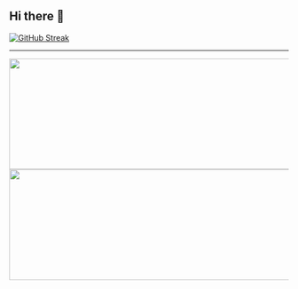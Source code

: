 ## Hi there 👋

<!--
**jajSF/jajSF** is a ✨ _special_ ✨ repository because its `README.md` (this file) appears on your GitHub profile.

Here are some ideas to get you started:

- 🔭 Current a Sofware Engineer @ SureFlow
- 🌱 I’m currently learning NextJS + MLOps
- 🤔 I’m looking for help with MLOps
- 💬 Ask me about Research in AI
- 📫 How to reach me: @jahezabrahamjohny - LinkedIn
-->


  [![GitHub Streak](https://streak-stats.demolab.com/?user=DenverCoder1)](https://git.io/streak-stats)


---

<p align="center">
  <img width="600" height="200" src="https://github-readme-stats.vercel.app/api?username=jajSF&show_icons=true&theme=vision-friendly-dark">
    <img width="550" height="200" src="https://github-readme-stats.vercel.app/api/top-langs/?username=jajSF&layout=compact&theme=radical&langs_count=40&size_weight=0.2&count_weight=.4&hide=html,css,scss,blade,php">
</p>
